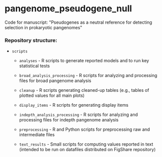 # pangenome_pseudogene_null

Code for manuscript: "Pseudogenes as a neutral reference for detecting selection in prokaryotic pangenomes"


### Repository structure:

* `scripts`

	* `analyses` - R scripts to generate reported models and to run key statistical tests

    * `broad_analysis_processing` - R scripts for analyzing and processing files for broad pangenome analysis

	* `cleanup` - R scripts generating cleaned-up tables (e.g., tables of plotted values for all main plots)

	* `display_items` - R scripts for generating display items

	* `indepth_analysis_processing` - R scripts for analyzing and processing files for indepth pangenome analysis

	* `preprocessing` - R and Python scripts for preprocessing raw and intermediate files

	* `text_results` - Small scripts for computing values reported in text (intended to be run on datafiles distributed on FigShare repository)
